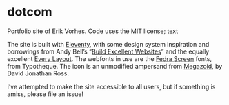 # dotcom
Portfolio site of Erik Vorhes. Code uses the MIT license; text

The site is built with [Eleventy](https://11ty.dev/), with some design system inspiration and borrowings from Andy Bell’s “[Build Excellent Websites](https://glitch.com/edit/#!/build-excellent-websites)” and the equally excellent [Every Layout](https://every-layout.dev/). The webfonts in use are the [Fedra Screen](https://www.typotheque.com/search/Fedra+Screen/) fonts, from Typotheque. The icon is an unmodified ampersand from [Megazoid](https://djr.com/notes/megazoid-font-of-the-month), by David Jonathan Ross.

I’ve attempted to make the site accessible to all users, but if something is amiss, please file an issue!
